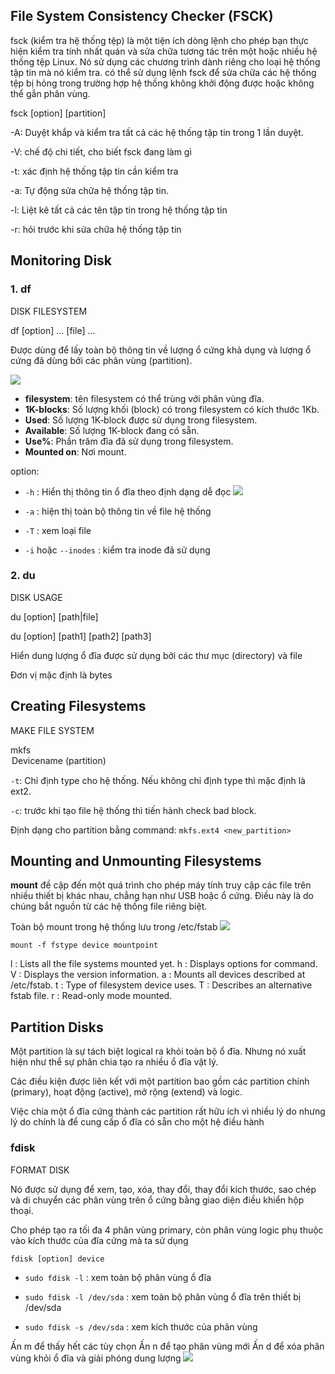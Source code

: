 ## File System Consistency Checker (FSCK)

fsck (kiểm tra hệ thống tệp) là một tiện ích dòng lệnh cho phép bạn thực hiện kiểm tra tính nhất quán và sửa chữa tương tác trên một hoặc nhiều hệ thống tệp Linux. Nó sử dụng các chương trình dành riêng cho loại hệ thống tập tin mà nó kiểm tra.
có thể sử dụng lệnh fsck để sửa chữa các hệ thống tệp bị hỏng trong trường hợp hệ thống không khởi động được hoặc không thể gắn phân vùng.


fsck [option] [partition]

-A: Duyệt khắp và kiểm tra tất cả các hệ thống tập tin trong 1 lần duyệt.

-V: chế độ chi tiết, cho biết fsck đang làm gì

-t: xác định hệ thống tập tin cần kiểm tra

-a: Tự động sửa chữa hệ thống tập tin.

-l: Liệt kê tất cả các tên tập tin trong hệ thống tập tin

-r: hỏi trước khi sửa chữa hệ thống tập tin



## Monitoring Disk

### 1. df
DISK FILESYSTEM

df [option] ... [file] ...

Được dùng để lấy toàn bộ thông tin về lượng ổ cứng khả dụng và lượng ổ cứng đã dùng bởi các phân vùng (partition).

![](https://f6-zpcloud.zdn.vn/4056597831803378453/45477b49eeda218478cb.jpg)

- **filesystem**: tên filesystem có thể trùng với phân vùng đĩa.
- **1K-blocks**: Số lượng khối (block) có trong filesystem có kích thước 1Kb.
- **Used**: Số lượng 1K-block được sử dụng trong filesystem.
- **Available**: Số lượng 1K-block đang có sẵn.
- **Use%**: Phần trăm đĩa đã sử dụng trong filesystem.
- **Mounted on**: Nơi mount.

option:

- `-h` : Hiển thị thông tin ổ đĩa theo định dạng dễ đọc
![](https://f6-zpcloud.zdn.vn/8730875925442365976/6990cb147787b8d9e196.jpg)


- `-a` : hiện thị toàn bộ thông tin về file hệ thống
- `-T` : xem loại file
- `-i` hoặc `--inodes` : kiểm tra inode đã sử dụng


### 2. du
DISK USAGE

du [option] [path|file]

du [option] [path1] [path2] [path3]

Hiển  dung lượng ổ đĩa được sử dụng bởi các thư mục (directory) và file

Đơn vị mặc định là bytes


## Creating Filesystems
MAKE FILE SYSTEM

mkfs <option> Devicename (partition)
  
`-t`: Chỉ định type cho hệ thống. Nếu không chỉ định type thì mặc định là ext2.
  
`-c`: trước khi tạo file hệ thống thì tiến hành check bad block.
  
Định dạng cho partition bằng command: `mkfs.ext4 <new_partition>`


## Mounting and Unmounting Filesystems
**mount** đề cập đến một quá trình cho phép máy tính truy cập các file trên nhiều thiết bị khác nhau, chẳng hạn như USB hoặc ổ cứng. Điều này là do chúng bắt nguồn từ các hệ thống file riêng biệt. 

Toàn bộ mount trong hệ thống lưu trong /etc/fstab
  ![](https://f6-zpcloud.zdn.vn/656976804553489976/912bb9991104de5a8715.jpg)

`mount -f fstype device mountpoint`

l : Lists all the file systems mounted yet.
h : Displays options for command.
V : Displays the version information.
a : Mounts all devices described at /etc/fstab.
t : Type of filesystem device uses.
T : Describes an alternative fstab file.
r : Read-only mode mounted.

## Partition Disks
Một partition là sự tách biệt logical ra khỏi toàn bộ ổ đĩa. Nhưng nó xuất hiện như thể sự phân chia tạo ra nhiều ổ đĩa vật lý.

Các điều kiện được liên kết với một partition bao gồm các partition chính (primary), hoạt động (active), mở rộng (extend) và logic.

Việc chia một ổ đĩa cứng thành các partition rất hữu ích vì nhiều lý do nhưng lý do chính là để cung cấp ổ đĩa có sẵn cho một hệ điều hành

### fdisk
FORMAT DISK
  
Nó được sử dụng để xem, tạo, xóa, thay đổi, thay đổi kích thước, sao chép và di chuyển các phân vùng trên ổ cứng bằng giao diện điều khiển hộp thoại.
 
Cho phép tạo ra tối đa 4 phân vùng primary, còn phân vùng logic phụ thuộc vào kích thước của đĩa cứng mà ta sử dụng

`fdisk [option] device `

- `sudo fdisk -l` : xem toàn bộ phân vùng ổ đĩa
 
- `sudo fdisk -l /dev/sda` : xem toàn bộ phân vùng ổ đĩa trên thiết bị /dev/sda
  
- `sudo fdisk -s /dev/sda` : xem kích thước của phân vùng
  

Ấn m để thấy hết các tùy chọn
Ấn n để tạo phân vùng mới
Ấn d để xóa phân vùng khỏi ổ đĩa và giải phóng dung lượng
![](https://f5-zpcloud.zdn.vn/419097643625438136/4392c3aa963659680027.jpg)
  








































